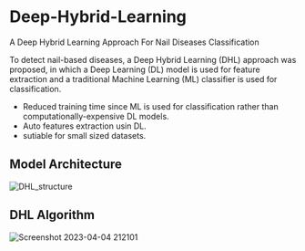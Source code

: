 # Deep-Hybrid-Learning
A Deep Hybrid Learning Approach For Nail Diseases Classification

To detect nail-based diseases, a Deep Hybrid Learning (DHL) approach was proposed, in which a Deep Learning (DL) model is used for feature extraction and a traditional Machine Learning (ML) classifier is used for classification.

* Reduced training time since ML is used for classification rather than computationally-expensive DL models.
* Auto features extraction usin DL.
* sutiable for small sized datasets.

## Model Architecture
![DHL_structure](https://user-images.githubusercontent.com/85033378/229886019-5b90cc89-1f4d-4bb2-9524-4c8002cb5c49.jpeg)


## DHL Algorithm
![Screenshot 2023-04-04 212101](https://user-images.githubusercontent.com/85033378/229883099-fe62a2d7-d1ec-40c0-bed8-f3a3480100b4.png)
